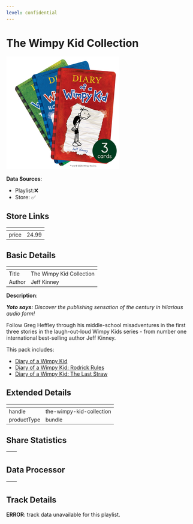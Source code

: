 ```yaml
---
level: confidential
---
```

# The Wimpy Kid Collection

![card_[dcjw2].png](../../img/cards/card_[dcjw2].png)

**Data Sources**: 

- Playlist:❌
- Store: ✅


## Store Links

| <!-- --> | <!-- --> |
| - | - |
| price | 24.99 |


## Basic Details

| <!-- --> | <!-- --> |
| - | - |
| Title | The Wimpy Kid Collection |
| Author | Jeff Kinney |

**Description**:

_**Yoto says:** Discover the publishing sensation of the century in hilarious audio form!_

Follow Greg Heffley through his middle-school misadventures in the first three stories in the laugh-out-loud Wimpy Kids series - from number one international best-selling author Jeff Kinney.

This pack includes: 

*   [Diary of a Wimpy Kid](https://yoto-eu.myshopify.com/products/diary-of-a-wimpy-kid)
*   [Diary of a Wimpy Kid: Rodrick Rules](https://yoto-eu.myshopify.com/products/diary-of-a-wimpy-kid-roderick-rules) 
*   [Diary of a Wimpy Kid: The Last Straw](https://yoto-eu.myshopify.com/products/diary-of-a-wimpy-kid-the-last-straw)


## Extended Details

| <!-- --> | <!-- --> |
| - | - |
| handle | the-wimpy-kid-collection |
| productType | bundle |


## Share Statistics

| <!-- --> | <!-- --> |
| - | - |


## Data Processor

| <!-- --> | <!-- --> |
| - | - |


## Track Details

**ERROR**: track data unavailable for this playlist.
